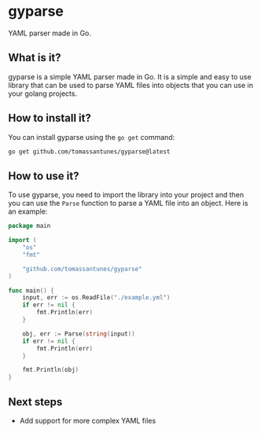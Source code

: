# gyparse

YAML parser made in Go.

## What is it?

gyparse is a simple YAML parser made in Go. It is a simple and easy to use library that can be used to parse YAML files into objects that you can use in your golang projects.

## How to install it?

You can install gyparse using the `go get` command:

```bash
go get github.com/tomassantunes/gyparse@latest
```

## How to use it?

To use gyparse, you need to import the library into your project and then you can use the `Parse` function to parse a YAML file into an object. Here is an example:

```go
package main

import (
    "os"
    "fmt"

    "github.com/tomassantunes/gyparse"
)

func main() {
    input, err := os.ReadFile("./example.yml")
	if err != nil {
		fmt.Println(err)
	}

	obj, err := Parse(string(input))
	if err != nil {
	    fmt.Println(err)
    }

    fmt.Println(obj)
}
```

## Next steps

-   Add support for more complex YAML files
